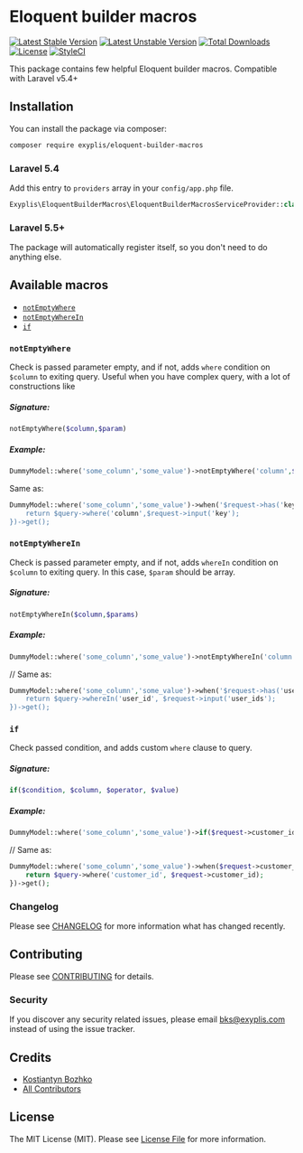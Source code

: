 # Eloquent builder macros

[![Latest Stable Version](https://poser.pugx.org/exyplis/eloquent-builder-macros/v/stable)](https://packagist.org/packages/exyplis/eloquent-builder-macros)
[![Latest Unstable Version](https://poser.pugx.org/exyplis/eloquent-builder-macros/v/unstable)](https://packagist.org/packages/exyplis/eloquent-builder-macros)
[![Total Downloads](https://poser.pugx.org/exyplis/eloquent-builder-macros/downloads)](https://packagist.org/packages/exyplis/eloquent-builder-macros)
[![License](https://poser.pugx.org/exyplis/eloquent-builder-macros/license)](https://packagist.org/packages/exyplis/eloquent-builder-macros)
[![StyleCI](https://styleci.io/repos/115618166/shield?branch=master)](https://styleci.io/repos/115618166)


This package contains few helpful Eloquent builder macros.
Compatible with Laravel v5.4+

## Installation

You can install the package via composer:

```bash
composer require exyplis/eloquent-builder-macros
```
### Laravel 5.4
Add this entry to `providers` array in your `config/app.php` file.
```php
Exyplis\EloquentBuilderMacros\EloquentBuilderMacrosServiceProvider::class
```

### Laravel 5.5+
The package will automatically register itself, so you don't need to do anything else.

## Available macros
 - [`notEmptyWhere`](###notEmptyWhere)
 - [`notEmptyWhereIn`](###notEmptyWhereIn)
 - [`if`](#if)

### `notEmptyWhere`
Check is passed parameter empty, and if not, adds `where` condition on `$column` to exiting query.
Useful when you have complex query, with a lot of constructions like


##### Signature:
```php
notEmptyWhere($column,$param)
```

##### Example:
```php
DummyModel::where('some_column','some_value')->notEmptyWhere('column',$request->input('key'))->get();
```
Same as:

```php
DummyModel::where('some_column','some_value')->when('$request->has('key'), function($query){
    return $query->where('column',$request->input('key');
})->get();
```

### `notEmptyWhereIn`
Check is passed parameter empty, and if not, adds `whereIn` condition on `$column` to exiting query.
In this case, `$param` should be array.

##### Signature:
```php
notEmptyWhereIn($column,$params)
```
##### Example:
```php
DummyModel::where('some_column','some_value')->notEmptyWhereIn('column',$request->input('user_ids'))->get()
```
// Same as:
```php
DummyModel::where('some_column','some_value')->when('$request->has('user_ids'), function($query){
    return $query->whereIn('user_id', $request->input('user_ids');
})->get();
```

### `if`
Check passed condition, and adds custom `where` clause to query.

##### Signature:
```php
if($condition, $column, $operator, $value)
```
##### Example:
```php
DummyModel::where('some_column','some_value')->if($request->customer_id, 'customer_id', '=', $request->customer_id)->get()
```
// Same as:
```php
DummyModel::where('some_column','some_value')->when($request->customer_id, function($query) use ($request){
    return $query->where('customer_id', $request->customer_id);
})->get();
```

### Changelog

Please see [CHANGELOG](CHANGELOG.md) for more information what has changed recently.

## Contributing

Please see [CONTRIBUTING](CONTRIBUTING.md) for details.

### Security

If you discover any security related issues, please email bks@exyplis.com instead of using the issue tracker.

## Credits

- [Kostiantyn Bozhko](https://github.com/bozhkos)
- [All Contributors](../../contributors)

## License

The MIT License (MIT). Please see [License File](LICENSE.md) for more information.
